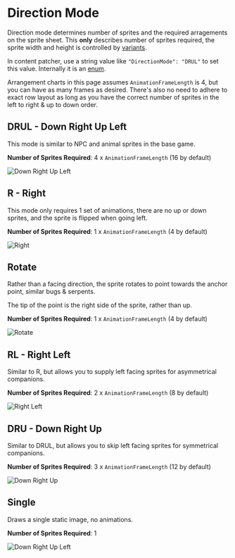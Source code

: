 # Direction Mode

Direction mode determines number of sprites and the required arragements on the sprite sheet. This **only** describes number of sprites required, the sprite width and height is controlled by [variants](2-Variant.md).

In content patcher, use a string value like `"DirectionMode": "DRUL"` to set this value. Internally it is an [enum](~/api/TrinketTinker.Models.DirectionMode.yml).

Arrangement charts in this page assumes `AnimationFrameLength` is 4, but you can have as many frames as desired. There's also no need to adhere to exact row layout as long as you have the correct number of sprites in the left to right \& up to down order.

## DRUL - Down Right Up Left

This mode is similar to NPC and animal sprites in the base game.

**Number of Sprites Required**: 4 x `AnimationFrameLength` (16 by default)

![Down Right Up Left](~/images/sheets/drul.png)

## R - Right

This mode only requires 1 set of animations, there are no up or down sprites, and the sprite is flipped when going left.

**Number of Sprites Required**: 1 x `AnimationFrameLength` (4 by default)

![Right](~/images/sheets/r.png)

## Rotate

Rather than a facing direction, the sprite rotates to point towards the anchor point, similar bugs & serpents.

The tip of the point is the right side of the sprite, rather than up.

**Number of Sprites Required**: 1 x `AnimationFrameLength` (4 by default)

![Rotate](~/images/sheets/r.png)

## RL - Right Left

Similar to R, but allows you to supply left facing sprites for asymmetrical companions.

**Number of Sprites Required**: 2 x `AnimationFrameLength` (8 by default)

![Right Left](~/images/sheets/rl.png)

## DRU - Down Right Up

Similar to DRUL, but allows you to skip left facing sprites for symmetrical companions.

**Number of Sprites Required**: 3 x `AnimationFrameLength` (12 by default)

![Down Right Up](~/images/sheets/dru.png)

## Single

Draws a single static image, no animations.

**Number of Sprites Required**: 1

![Down Right Up Left](~/images/sheets/single.png)
